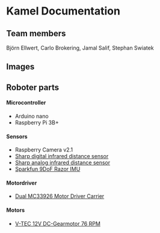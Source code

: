 # Kamel Documentation

## Team members 

Björn Ellwert, 
Carlo Brokering, 
Jamal Salif, 
Stephan Swiatek

## Images

## Roboter parts

#### Microcontroller

* Arduino nano 
* Raspberry Pi 3B+

#### Sensors
* Raspberry Camera v2.1
* [Sharp digital infrared distance sensor](https://www.pololu.com/product/1134)
* [Sharp analog infrared distance sensor](http://www.sharp-world.com/products/device/lineup/data/pdf/datasheet/gp2y0a51sk_e.pdf)
* [Sparkfun 9DoF Razor IMU](https://www.sparkfun.com/products/14001)

#### Motordriver
* [Dual MC33926 Motor Driver Carrier](https://www.pololu.com/product/1213)

#### Motors

* [V-TEC 12V DC-Gearmotor 76 RPM](https://eckstein-shop.de/V-TEC-12V-Mini-37D-DC-Motor-Gleichstrom-Getriebe-Motor-Stirnradgetriebe-76-RPM)




